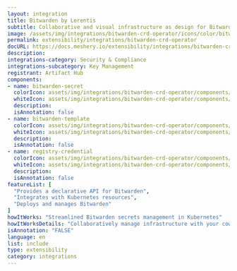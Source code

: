 ```yaml
---
layout: integration
title: Bitwarden by Lerentis
subtitle: Collaborative and visual infrastructure as design for Bitwarden by Lerentis
image: /assets/img/integrations/bitwarden-crd-operator/icons/color/bitwarden-crd-operator-color.svg
permalink: extensibility/integrations/bitwarden-crd-operator
docURL: https://docs.meshery.io/extensibility/integrations/bitwarden-crd-operator
description: 
integrations-category: Security & Compliance
integrations-subcategory: Key Management
registrant: Artifact Hub
components: 
- name: bitwarden-secret
  colorIcon: assets/img/integrations/bitwarden-crd-operator/components/bitwarden-secret/icons/color/bitwarden-secret-color.svg
  whiteIcon: assets/img/integrations/bitwarden-crd-operator/components/bitwarden-secret/icons/white/bitwarden-secret-white.svg
  description: 
  isAnnotation: false
- name: bitwarden-template
  colorIcon: assets/img/integrations/bitwarden-crd-operator/components/bitwarden-template/icons/color/bitwarden-template-color.svg
  whiteIcon: assets/img/integrations/bitwarden-crd-operator/components/bitwarden-template/icons/white/bitwarden-template-white.svg
  description: 
  isAnnotation: false
- name: registry-credential
  colorIcon: assets/img/integrations/bitwarden-crd-operator/components/registry-credential/icons/color/registry-credential-color.svg
  whiteIcon: assets/img/integrations/bitwarden-crd-operator/components/registry-credential/icons/white/registry-credential-white.svg
  description: 
  isAnnotation: false
featureList: [
  "Provides a declarative API for Bitwarden",
  "Integrates with Kubernetes resources",
  "Deploys and manages Bitwarden"
]
howItWorks: "Streamlined Bitwarden secrets management in Kubernetes"
howItWorksDetails: "Collaboratively manage infrastructure with your coworkers synchronously sharing the same designs."
isAnnotation: "FALSE"
language: en
list: include
type: extensibility
category: integrations
---
```

